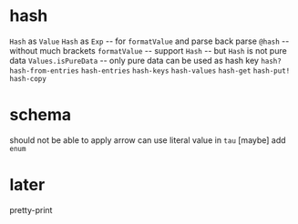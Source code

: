 # hash

`Hash` as `Value`
`Hash` as `Exp` -- for `formatValue` and parse back
parse `@hash` -- without much brackets
`formatValue` -- support `Hash` -- but `Hash` is not pure data
`Values.isPureData` -- only pure data can be used as hash key
`hash?`
`hash-from-entries`
`hash-entries`
`hash-keys`
`hash-values`
`hash-get`
`hash-put!`
`hash-copy`

# schema

should not be able to apply arrow
can use literal value in `tau`
[maybe] add `enum`

# later

pretty-print
